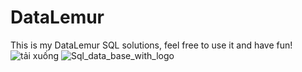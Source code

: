 # DataLemur
This is my DataLemur SQL solutions, feel free to use it and have fun!
![tải xuống](https://github.com/nguyenhieuhp96/DataLemur/assets/135586659/d9ed80e3-8b45-4e55-ad12-b0c030f47fdb)
![Sql_data_base_with_logo](https://github.com/nguyenhieuhp96/DataLemur/assets/135586659/c0a69b2b-fb09-43e9-a500-f1f23112f876)
